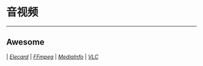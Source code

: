 # 音视频

___
## Awesome

| [*Elecard*](https://elecard.com/ "一款视频分析工具")
| [*FFmpeg*](https://ffmpeg.org/)
| [*MediaInfo*](https://mediaarea.net/MediaInfo "一款视频格式分析工具")
| [*VLC*](https://videolan.org/ "一款媒体播放器")
